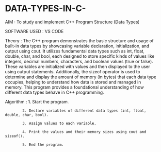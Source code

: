 # DATA-TYPES-IN-C-

AIM : To study and implement C++ Program Structure (Data Types)

SOFTWARE USED : VS CODE

Theory : The C++ program demonstrates the basic structure and usage of built-in data types by showcasing variable declaration, initialization, and output using cout. It utilizes fundamental data types such as int, float, double, char, and bool, each designed to store specific kinds of values like integers, decimal numbers, characters, and boolean values (true or false). These variables are initialized with values and then displayed to the user using output statements. Additionally, the sizeof operator is used to determine and display the amount of memory (in bytes) that each data type occupies, helping to understand how data is stored and managed in memory. This program provides a foundational understanding of how different data types behave in C++ programming.


Algorithm : 1. Start the program.

            2. Declare variables of different data types (int, float, double, char, bool).

            3. Assign values to each variable.

            4. Print the values and their memory sizes using cout and sizeof().

            5. End the program.
